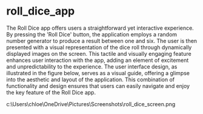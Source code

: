# roll_dice_app

The Roll Dice app offers users a straightforward yet interactive experience. By pressing the 'Roll Dice' button, the application employs a random number generator to produce a result between one and six. The user is then presented with a visual representation of the dice roll through dynamically displayed images on the screen. This tactile and visually engaging feature enhances user interaction with the app, adding an element of excitement and unpredictability to the experience. The user interface design, as illustrated in the figure below, serves as a visual guide, offering a glimpse into the aesthetic and layout of the application. This combination of functionality and design ensures that users can easily navigate and enjoy the key feature of the Roll Dice app.

c:\Users\chloe\OneDrive\Pictures\Screenshots\roll_dice_screen.png
